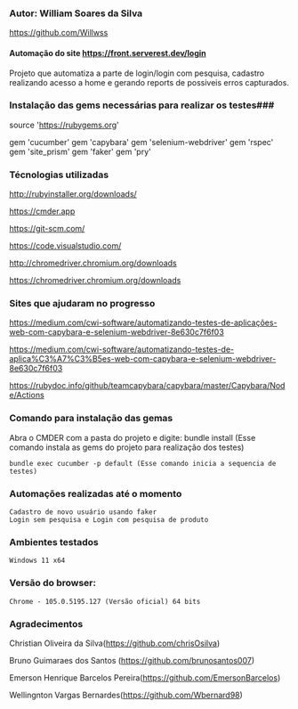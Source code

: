 ### Autor: William Soares da Silva
https://github.com/Willwss

#### Automação do site https://front.serverest.dev/login
Projeto que automatiza a parte de login/login com pesquisa, cadastro realizando acesso a home e gerando reports de possiveis erros capturados.

### Instalação das gems necessárias para realizar os testes###
source 'https://rubygems.org'

gem 'cucumber'
gem 'capybara'
gem 'selenium-webdriver'
gem 'rspec'
gem 'site_prism'
gem 'faker'
gem 'pry'

### Técnologias utilizadas
http://rubyinstaller.org/downloads/

https://cmder.app

https://git-scm.com/

https://code.visualstudio.com/

http://chromedriver.chromium.org/downloads

https://chromedriver.chromium.org/downloads
 

### Sites que ajudaram no progresso ###
https://medium.com/cwi-software/automatizando-testes-de-aplicações-web-com-capybara-e-selenium-webdriver-8e630c7f6f03

https://medium.com/cwi-software/automatizando-testes-de-aplica%C3%A7%C3%B5es-web-com-capybara-e-selenium-webdriver-8e630c7f6f03

https://rubydoc.info/github/teamcapybara/capybara/master/Capybara/Node/Actions

### Comando para instalação das gemas ###
Abra o CMDER com a pasta do projeto e digite:
    bundle install (Esse comando instala as gems do projeto para realização dos testes)

    bundle exec cucumber -p default (Esse comando inicia a sequencia de testes)

### Automações realizadas até o momento ###
    Cadastro de novo usuário usando faker
    Login sem pesquisa e Login com pesquisa de produto

### Ambientes testados ###
    Windows 11 x64

### Versão do browser: ###
    Chrome - 105.0.5195.127 (Versão oficial) 64 bits
    
    
### Agradecimentos ###

Christian Oliveira da Silva(https://github.com/chrisOsilva)

Bruno Guimaraes dos Santos (https://github.com/brunosantos007)

Emerson Henrique Barcelos Pereira(https://github.com/EmersonBarcelos)

Wellingnton Vargas Bernardes(https://github.com/Wbernard98)


